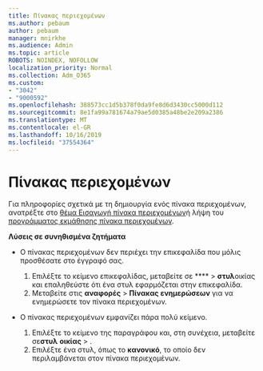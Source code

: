 ```yaml
---
title: Πίνακας περιεχομένων
ms.author: pebaum
author: pebaum
manager: mnirkhe
ms.audience: Admin
ms.topic: article
ROBOTS: NOINDEX, NOFOLLOW
localization_priority: Normal
ms.collection: Adm_O365
ms.custom:
- "3042"
- "9000592"
ms.openlocfilehash: 388573cc1d5b378f0da9fe8d6d3430cc5000d112
ms.sourcegitcommit: 8e1fa99a781674a79ae5d0385a48be2e209a2386
ms.translationtype: MT
ms.contentlocale: el-GR
ms.lasthandoff: 10/16/2019
ms.locfileid: "37554364"
---
```

# <a name="table-of-contents"></a>Πίνακας περιεχομένων

Για πληροφορίες σχετικά με τη δημιουργία ενός πίνακα περιεχομένων, ανατρέξτε στο [θέμα Εισαγωγή πίνακα περιεχομένων](https://support.office.com/article/882e8564-0edb-435e-84b5-1d8552ccf0c0)ή λήψη του [προγράμματος εκμάθησης πίνακα περιεχομένων](https://go.microsoft.com/fwlink/?linkid=2065106).

**Λύσεις σε συνηθισμένα ζητήματα**

- Ο πίνακας περιεχομένων δεν περιέχει την επικεφαλίδα που μόλις προσθέσατε στο έγγραφό σας.
  1. Επιλέξτε το κείμενο επικεφαλίδας, μεταβείτε σε **** > **στυλ**οικίας και επαληθεύστε ότι ένα στυλ εφαρμόζεται στην επικεφαλίδα.
  2. Μεταβείτε στις **αναφορές** > **Πίνακας ενημερώσεων** για να ενημερώσετε τον πίνακα περιεχομένων.

- Ο πίνακας περιεχομένων εμφανίζει πάρα πολύ κείμενο. 
  1. Επιλέξτε το κείμενο της παραγράφου και, στη συνέχεια, μεταβείτε σε**στυλ** **οικίας** > .
  2. Επιλέξτε ένα στυλ, όπως το **κανονικό**, το οποίο δεν περιλαμβάνεται στον πίνακα περιεχομένων.